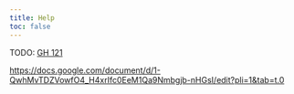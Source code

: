 ```yaml
---
title: Help
toc: false
---
```


TODO: [GH 121](https://github.com/ReproNim/repronim.org/issues/121)

https://docs.google.com/document/d/1-QwhMvTDZVowfO4_H4xrIfc0EeM1Qa9Nmbgjb-nHGsI/edit?pli=1&tab=t.0
